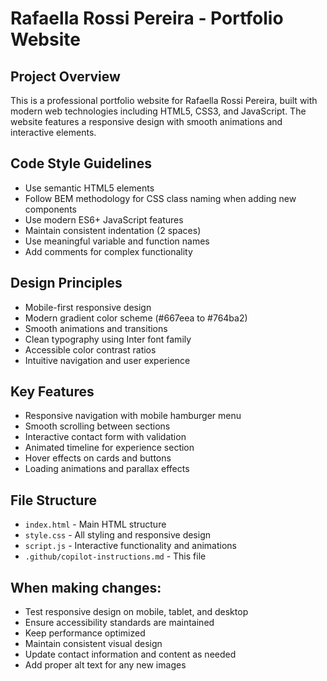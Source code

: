 <!-- Use this file to provide workspace-specific custom instructions to Copilot. For more details, visit https://code.visualstudio.com/docs/copilot/copilot-customization#_use-a-githubcopilotinstructionsmd-file -->

# Rafaella Rossi Pereira - Portfolio Website

## Project Overview
This is a professional portfolio website for Rafaella Rossi Pereira, built with modern web technologies including HTML5, CSS3, and JavaScript. The website features a responsive design with smooth animations and interactive elements.

## Code Style Guidelines
- Use semantic HTML5 elements
- Follow BEM methodology for CSS class naming when adding new components
- Use modern ES6+ JavaScript features
- Maintain consistent indentation (2 spaces)
- Use meaningful variable and function names
- Add comments for complex functionality

## Design Principles
- Mobile-first responsive design
- Modern gradient color scheme (#667eea to #764ba2)
- Smooth animations and transitions
- Clean typography using Inter font family
- Accessible color contrast ratios
- Intuitive navigation and user experience

## Key Features
- Responsive navigation with mobile hamburger menu
- Smooth scrolling between sections
- Interactive contact form with validation
- Animated timeline for experience section
- Hover effects on cards and buttons
- Loading animations and parallax effects

## File Structure
- `index.html` - Main HTML structure
- `style.css` - All styling and responsive design
- `script.js` - Interactive functionality and animations
- `.github/copilot-instructions.md` - This file

## When making changes:
- Test responsive design on mobile, tablet, and desktop
- Ensure accessibility standards are maintained
- Keep performance optimized
- Maintain consistent visual design
- Update contact information and content as needed
- Add proper alt text for any new images
